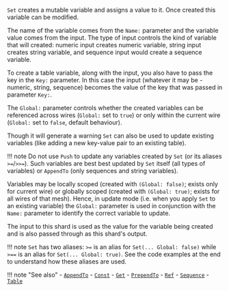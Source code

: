 `Set` creates a mutable variable and assigns a value to it. Once created this variable can be modified.

The name of the variable comes from the `Name:` parameter and the variable value comes from the input. The type of input controls the kind of variable that will created: numeric input creates numeric variable, string input creates string variable, and sequence input would create a sequence variable.

To create a table variable, along with the input, you also have to pass the key in the `Key:` parameter. In this case the input (whatever it may be - numeric, string, sequence) becomes the value of the key that was passed in parameter `Key:`.

The `Global:` parameter controls whether the created variables can be referenced across wires (`Global:` set to `true`) or only within the current wire (`Global:` set to `false`, default behaviour).

Though it will generate a warning `Set` can also be used to update existing variables (like adding a new key-value pair to an existing table).

!!! note
    Do not use `Push` to update any variables created by `Set` (or its aliases `>=`/`>>=`). Such variables are best best updated by `Set` itself (all types of variables) or `AppendTo` (only sequences and string variables).  

Variables may be locally scoped (created with `(Global: false)`; exists only for current wire) or globally scoped (created with `(Global: true)`; exists for all wires of that mesh). Hence, in update mode (i.e. when you apply `Set` to an existing variable) the `Global:` parameter is used in conjunction with the `Name:` parameter to identify the correct variable to update. 

The input to this shard is used as the value for the variable being created and is also passed through as this shard's output.

!!! note
    `Set` has two aliases: `>=` is an alias for `Set(... Global: false)` while `>==` is an alias for `Set(... Global: true)`. See the code examples at the end to understand how these aliases are used.

!!! note "See also"
    - [`AppendTo`](../AppendTo)
    - [`Const`](../Const)
    - [`Get`](../Get)
    - [`PrependTo`](../PrependTo)
    - [`Ref`](../Ref)
    - [`Sequence`](../Sequence)
    - [`Table`](../Table)
